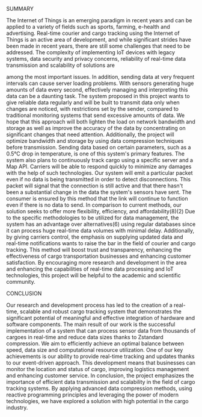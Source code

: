 SUMMARY

The Internet of Things is an emerging paradigm in recent years and can be applied to a
variety of fields such as sports, farming, e-health and advertising. Real-time courier and cargo
tracking using the Internet of Things is an active area of development, and while significant
strides have been made in recent years, there are still some challenges that need to be
addressed. The complexity of implementing IoT devices with legacy systems, data security
and privacy concerns, reliability of real-time data transmission and scalability of solutions are

among the most important issues. In addition, sending data at very frequent intervals can
cause server loading problems. With sensors generating huge amounts of data every second,
effectively managing and interpreting this data can be a daunting task.
The system proposed in this project wants to give reliable data regularly and will be built to
transmit data only when changes are noticed, with restrictions set by the sender, compared to
traditional monitoring systems that send excessive amounts of data. We hope that this
approach will both lighten the load on network bandwidth and storage as well as improve the
accuracy of the data by concentrating on significant changes that need attention. Additionally,
the project will optimize bandwidth and storage by using data compression techniques before
transmission. Sending data based on certain parameters, such as a 0.5°C drop in temperature,
is one of this system's primary features. The system also plans to continuously track cargo
using a specific server and a Map API. Carriers will be able to respond quickly to minimize
any damages with the help of such technologies. Our system will emit a particular packet
even if no data is being transmitted in order to detect disconnections. This packet will signal
that the connection is still active and that there hasn't been a substantial change in the data the
system's sensors have sent. The consumer is ensured by this method that the link will
continue to function even if there is no data to send.
In comparison to current methods, our solution seeks to offer more flexibility, efficiency, and
affordability(8)(2) Due to the specific methodologies to be utilized for data management, the
system has an advantage over alternatives(6) using regular databases since it can process
huge real-time data volumes with minimal delay. Additionally, by giving carriers control, the
emphasis on supplying updated data and real-time notifications wants to raise the bar in the
field of courier and cargo tracking.
This method will boost trust and transparency, enhancing the effectiveness of cargo
transportation businesses and enhancing customer satisfaction. By encouraging more research
and development in the area and enhancing the capabilities of real-time data processing and
IoT technologies, this project will be helpful to the academic and scientific community.


CONCLUSION

Our research and development process has led to the creation of a real-time, scalable and
robust cargo tracking system that demonstrates the significant potential of meaningful and
effective integration of hardware and software components.
The main result of our work is the successful implementation of a system that can process
sensor data from thousands of cargoes in real-time and reduce data sizes thanks to Zstandard
compression. We aim to efficiently achieve an optimal balance between speed, data size and
computational resource utilization.
One of our key achievements is our ability to provide real-time tracking and updates thanks
to our event-driven approach. This development means that businesses can monitor the
location and status of cargo, improving logistics management and enhancing customer
service.
In conclusion, the project emphasizes the importance of efficient data transmission and
scalability in the field of cargo tracking systems. By applying advanced data compression
methods, using reactive programming principles and leveraging the power of modern
technologies, we have explored a solution with high potential in the cargo industry.
